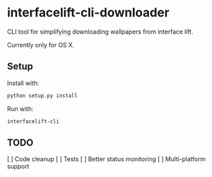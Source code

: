 # interfacelift-cli-downloader

CLI tool for simplifying downloading wallpapers from interface lift.

Currently only for OS X.

## Setup

Install with:

```bash
python setup.py install
```

Run with:

```bash
interfacelift-cli
```

## TODO

[ ] Code cleanup
[ ] Tests
[ ] Better status monitoring
[ ] Multi-platform support
